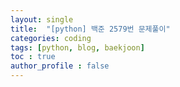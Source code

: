 ```yaml
---
layout: single
title:  "[python] 백준 2579번 문제풀이"
categories: coding
tags: [python, blog, baekjoon] 
toc : true
author_profile : false 
---
```

